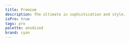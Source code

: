 ```yaml
---
title: Premium
description: The ultimate in sophistication and style.
isPro: true
tags: pro
palette: anodized
brand: cyan
---
```

